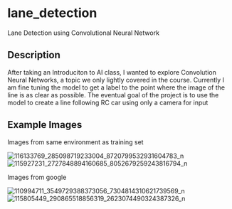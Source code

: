 # lane_detection
Lane Detection using Convolutional Neural Network

## Description
After taking an Introduciton to AI class, I wanted to explore Convolution Neural Networks, a topic we only lightly covered in the course. 
Currently I am fine tuning the model to get a label to the point where the image of the line is as clear as possible. The eventual goal of 
the project is to use the model to create a line following RC car using only a camera for input

## Example Images

Images from same environment as training set

![116133769_285098719233004_8720799532931604783_n](https://user-images.githubusercontent.com/14322531/89361555-6e207400-d680-11ea-8f6f-a35c41d26a50.png)    ![115927231_2727848894160685_8052679259243816794_n](https://user-images.githubusercontent.com/14322531/89361557-71b3fb00-d680-11ea-9102-9006ebdbe9af.png)

Images from google

![110994711_3549729388373056_7304814310621739569_n](https://user-images.githubusercontent.com/14322531/89361674-b5a70000-d680-11ea-9a8a-4ca7f1c3c9df.png)   ![115805449_290865518856319_2623074490324387326_n](https://user-images.githubusercontent.com/14322531/89361678-b6d82d00-d680-11ea-8221-250cc3e1165a.png)
